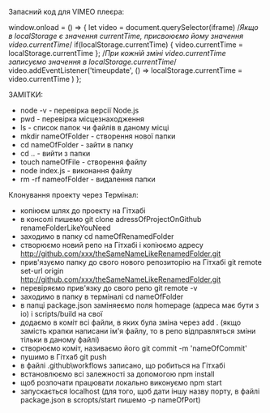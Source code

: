 Запасний код для VIMEO плеєра:

window.onload = () => {
  let video = document.querySelector(iframe)
   /*Якщо в localStorage є значення currentTime, присвоюємо йому значення video.currentTime*/
  if(localStorage.currentTime) {
      video.currentTime = localStorage.currentTime
  };
   /*При кожній зміні video.currentTime записуємо значення в localStorage.currentTime*/
  video.addEventListener('timeupdate', () => 
     localStorage.currentTime = video.currentTime
     )
  }; 

  ЗАМІТКИ:
  
 - node -v - перевірка версії Node.js
 - pwd - перевірка місцезнаходження
 - ls - список папок чи файлів в даному місці
 - mkdir nameOfFolder - створення нової папки
 - cd nameOfFolder - зайти в папку
 - сd .. - вийти з папки
 - touch nameOfFile - створення файлу
 - node index.js - виконання файлу
 - rm -rf nameofFolder - видалення папки

 Клонування проекту через Термінал:
 - копіюєм шлях до проекту на Гітхабі
 - в консолі пишемо git clone adressOfProjectOnGithub renameFolderLikeYouNeed
 - заходимо в папку cd nameOfRenamedFolder
 - створюємо новий репо на Гітхабі і копіюємо адресу http://github.com/xxx/theSameNameLikeRenamedFolder.git
 - прив'язуємо папку до свого нового репозиторію на Гітхабі git remote set-url origin http://github.com/xxx/theSameNameLikeRenamedFolder.git
 - перевіряємо прив'язку до свого репо git remote -v
 - заходимо в папку в терміналі cd nameOfFolder
 - в папці package.json заміняеємо поля homepage (адреса має бути з io) і scripts/build на свої
 - додаємо в коміт всі файли, в яких була зміна через add . (якщо замість крапки написани ім'я файлу, то в репо відправляться зміни тільки в даному файлі)  
 - створюємо коміт, називаємо його git commit -m 'nameOfCommit'
 - пушимо в Гітхаб git push 
 - в файлі .github\workflows записано, що робиться на Гітхабі
 - встановлюємо всі залежності за допомогою npm install
 - щоб розпочати працювати локально виконуємо npm start  
 - запускається localhost (для того, щоб дати іншу назву порту, в файлі package.json в scropts/start пишемо -p nameOfPort)

